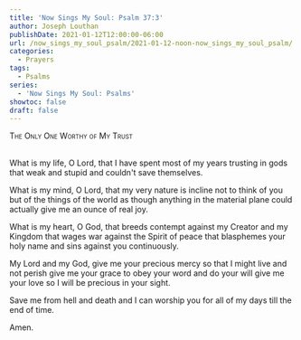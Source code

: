 ```yaml
---
title: 'Now Sings My Soul: Psalm 37:3'
author: Joseph Louthan
publishDate: 2021-01-12T12:00:00-06:00
url: /now_sings_my_soul_psalm/2021-01-12-noon-now_sings_my_soul_psalm/
categories:
  - Prayers
tags:
  - Psalms
series:
  - 'Now Sings My Soul: Psalms'
showtoc: false
draft: false
---
```

<div style="font-variant: small-caps;">
The Only One Worthy of My Trust
</div>
&nbsp;

What is my life, O Lord,
  that I have spent
  most of my years
  trusting in gods that weak and stupid
  and couldn't save themselves.

What is my mind, O Lord,
  that my very nature
  is incline not to think of you
  but of the things of the world
  as though anything in the material plane
  could actually give me an ounce of real joy.

What is my heart, O God,
  that breeds contempt
  against my Creator and my Kingdom
  that wages war
  against the Spirit of peace
  that blasphemes your holy name
  and sins against you continuously.

My Lord and my God,
  give me your precious mercy
  so that I might live and not perish
  give me your grace
  to obey your word and do your will
  give me your love
  so I will be precious in your sight.

Save me from hell and death
  and I can worship you
  for all of my days
  till the end of time.

Amen.
